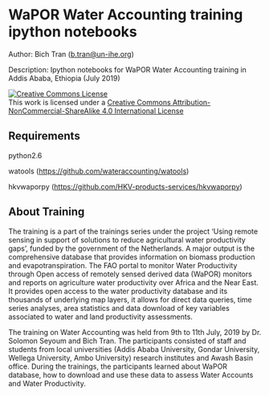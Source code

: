 # WaPOR Water Accounting training ipython notebooks
Author: Bich Tran (b.tran@un-ihe.org)

Description: Ipython notebooks for WaPOR Water Accounting training in Addis Ababa, Ethiopia (July 2019)

<html>
  <head>
    <a rel="license" href="http://creativecommons.org/licenses/by-nc-sa/4.0/"><img alt="Creative Commons License" style="border-width:0" src="https://i.creativecommons.org/l/by-nc-sa/4.0/88x31.png" /></a><br />This work is licensed under a <a rel="license" href="http://creativecommons.org/licenses/by-nc-sa/4.0/">Creative Commons Attribution-NonCommercial-ShareAlike 4.0 International License</a>
  </head>
</html>

## Requirements

python2.6

watools (https://github.com/wateraccounting/watools)

hkvwaporpy (https://github.com/HKV-products-services/hkvwaporpy)

## About Training

The training is a part of the trainings series under the project ‘Using remote sensing in support of solutions to reduce agricultural water productivity gaps’, funded by the government of the Netherlands. A major output is the comprehensive database that provides information on biomass production and evapotranspiration. The FAO portal to monitor Water Productivity through Open access of remotely sensed derived data (WaPOR) monitors and reports on agriculture water productivity over Africa and the Near East. It provides open access to the water productivity database and its thousands of underlying map layers, it allows for direct data queries, time series analyses, area statistics and data download of key variables associated to water and land productivity assessments.

The training on Water Accounting was held from 9th to 11th July, 2019 by Dr. Solomon Seyoum and Bich Tran. The participants consisted of staff and students from local universities (Addis Ababa University, Gondar University, Wellega University, Ambo University) research institutes and Awash Basin office. During the trainings, the participants learned about WaPOR database, how to download and use these data to assess Water Accounts and Water Productivity.
